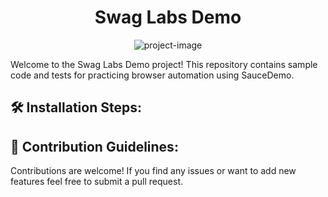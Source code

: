 <h1 align="center" id="title">Swag Labs Demo</h1>

<p align="center"><img src="https://socialify.git.ci/saifulrip71/Swag-Labs-Demo/image?language=1&amp;owner=1&amp;name=1&amp;stargazers=1&amp;theme=Light" alt="project-image"></p>

<p id="description">Welcome to the Swag Labs Demo project! This repository contains sample code and tests for practicing browser automation using SauceDemo.</p>

<h2>🛠️ Installation Steps:</h2>

<h2>🍰 Contribution Guidelines:</h2>

Contributions are welcome! If you find any issues or want to add new features feel free to submit a pull request.
